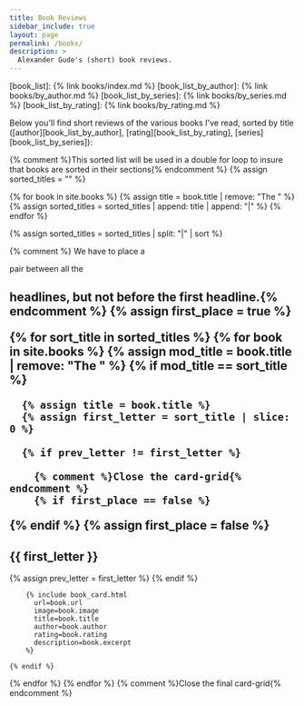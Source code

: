 ```yaml
---
title: Book Reviews
sidebar_include: true
layout: page
permalink: /books/
description: >
  Alexander Gude's (short) book reviews.
---
```


[book_list]: {% link books/index.md %}
[book_list_by_author]: {% link books/by_author.md %}
[book_list_by_series]: {% link books/by_series.md %}
[book_list_by_rating]: {% link books/by_rating.md %}

Below you'll find short reviews of the various books I've read, sorted by
title ([author][book_list_by_author], [rating][book_list_by_rating],
[series][book_list_by_series]):

{% comment %}This sorted list will be used in a double for loop to insure that
books are sorted in their sections{% endcomment %}
{% assign sorted_titles = "" %}

{% for book in site.books %}
  {% assign title = book.title | remove: "The " %}
  {% assign sorted_titles = sorted_titles | append: title | append: "|" %}
{% endfor %}

{% assign sorted_titles = sorted_titles | split: "|" | sort %}

{% comment %} We have to place a <div></div> pair between all the <h2>
headlines, but not before the first headline.{% endcomment %}
{% assign first_place = true %}

{% for sort_title in sorted_titles %}
  {% for book in site.books %}
    {% assign mod_title = book.title | remove: "The " %}
    {% if mod_title == sort_title %}

      {% assign title = book.title %}
      {% assign first_letter = sort_title | slice: 0 %}

      {% if prev_letter != first_letter %}

        {% comment %}Close the card-grid{% endcomment %}
        {% if first_place == false %}
  </div>
        {% endif %}
        {% assign first_place = false %}

<h2 class="book-list-headline">{{ first_letter }}</h2>
<div class="card-grid">
      {% assign prev_letter = first_letter %}
      {% endif %}

        {% include book_card.html
          url=book.url
          image=book.image
          title=book.title
          author=book.author
          rating=book.rating
          description=book.excerpt
        %}

    {% endif %}
  {% endfor %}
{% endfor %}
{% comment %}Close the final card-grid{% endcomment %}
</div>
